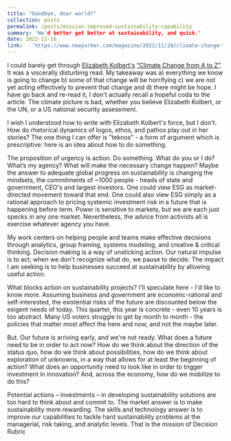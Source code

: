 ```yaml
---
title: "Goodbye, dear world?"
collection: posts
permalink: /posts/mission-improved-sustainability-capability
summary: 'We'd better get better at sustainability, and quick.'
date: 2022-12-16
link:   'https://www.newyorker.com/magazine/2022/11/28/climate-change-from-a-to-z'
---
```


I could barely get through [Elizabeth Kolbert's](https://www.newyorker.com/contributors/elizabeth-kolbert) [“Climate Change from A to Z”]( https://www.newyorker.com/magazine/2022/11/28/climate-change-from-a-to-z). It was a viscerally disturbing read. 
My takeaway was a) everything we know is going to change b) some of that change will be horrifying c) we are not yet acting effectively to prevent that change and d) there might be hope. I have go back and re-read it, I don't actually recall a hopeful coda to the article. 
The climate picture is bad, whether you believe Elizabeth Kolbert, or the UN, or a US national security assessment.  

I wish I understood how to write with Elizabeth Kolbert's force, but I don't. How do rhetorical dynamics of logos, ethos, and pathos play out in her stories? The one thing I can offer is "teknos" - a form of argument which is prescriptive: here is an idea about how to do something.

The proposition of urgency is action. Do something. What do you or I do? What’s my agency? What will make the necessary change happen? Maybe the answer to adequate global progress on sustainability is changing the mindsets, the commitments of ~1000 people - heads of state and government, CEO's and largest investors. One could view ESG as market-directed movement toward that end. One could also view ESG simply as a rational approach to pricing systemic investment risk in a future that is happening before term.
Power is sensitive to markets, but we are each just specks in any one market. Nevertheless, the advice from activists all is exercise whatever agency you have. 

My work centers on helping people and teams make effective decisions through analytics, group framing, systems modeling, and creative & critical thinking. Decision making is a way of unsticking action. Our natural impulse is to act; when we don't recognize what do, we pause to decide. The impact I am seeking is to help businesses succeed at sustainability by allowing useful action.

What blocks action on sustainability projects? I'll speculate here - I'd like to know more. Assuming business and government are economic-rational and self-interested, the existential risks of the future are discounted below the exigent needs of today. This quarter, this year is concrete - even 10 years is too abstract. Many US voters struggle to get by month to month - the policies that matter most affect the here and now, and not the maybe later.

But. Our future is arriving early, and we're not ready. What does a future need to be in order to act now? How do we think about the direction of the status quo, how do we think about possibilities, how do we think about exploration of unknowns, in a way that allows for at least the beginning of action? What does an opportunity need to look like in order to trigger investment in innovation? And, across the economy, how do we mobilize to do this?

Potential actions – investments – in developing sustainability solutions are too hard to think about and commit to. The market answer is to make sustainability more rewarding. The skills and technology answer is to improve our capabilities to tackle hard sustainability problems at the managerial, risk taking, and analytic levels. That is the mission of Decision Rubric
